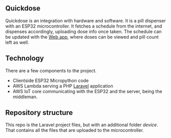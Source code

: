 ## Quickdose

Quickdose is an integration with hardware and software. It is a pill dispenser with an ESP32 microcontroller. It fetches a schedule from the internet, and dispenses accordingly, uploading dose info once taken. The schedule can be updated with the [Web app](https://quickdose.tech/), where doses can be viewed and pill count left as well.

## Technology

There are a few components to the project.
- Clientside ESP32 Micropython code
- AWS Lambda serving a PHP [Laravel](https://laravel.com/docs) application
- AWS IoT core communicating with the ESP32 and the server, being the middleman.

## Repository structure

This repo is the Laravel project files, but with an additional folder *device*. That contains all the files that are uploaded to the microcontroller.
